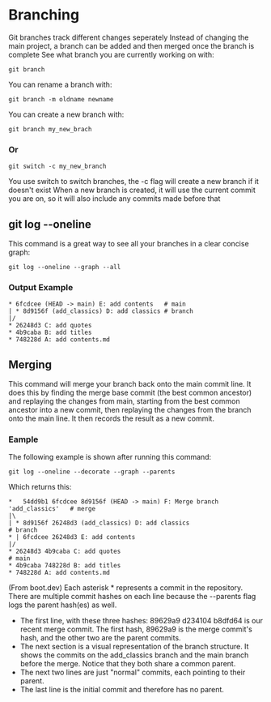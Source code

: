 # Branching

Git branches track different changes seperately
Instead of changing the main project, a branch can be added and then merged once the branch is complete
See what branch you are currently working on with:

    git branch

You can rename a branch with:

    git branch -m oldname newname

You can create a new branch with:

    git branch my_new_brach

### Or

    git switch -c my_new_branch

You use switch to switch branches, the -c flag will create a new branch if it doesn't exist
When a new branch is created, it will use the current commit you are on, so it will also include any commits made before that

## git log --oneline

This command is a great way to see all your branches in a clear concise graph:

    git log --oneline --graph --all

### Output Example

    * 6fcdcee (HEAD -> main) E: add contents   # main
    | * 8d9156f (add_classics) D: add classics # branch
    |/
    * 26248d3 C: add quotes
    * 4b9caba B: add titles
    * 748228d A: add contents.md

## Merging

This command will merge your branch back onto the main commit line. It does this by finding the merge base commit (the best common ancestor) and replaying the changes from main, starting from the best common ancestor into a new commit, then replaying the changes from the branch onto the main line. It then records the result as a new commit.

### Eample

The following example is shown after running this command:

    git log --oneline --decorate --graph --parents    

Which returns this:

    *   54dd9b1 6fcdcee 8d9156f (HEAD -> main) F: Merge branch 'add_classics'   # merge
    |\
    | * 8d9156f 26248d3 (add_classics) D: add classics                          # branch
    * | 6fcdcee 26248d3 E: add contents
    |/
    * 26248d3 4b9caba C: add quotes                                             # main
    * 4b9caba 748228d B: add titles
    * 748228d A: add contents.md

(From boot.dev)
Each asterisk * represents a commit in the repository. There are multiple commit hashes on each line because the --parents flag logs the parent hash(es) as well.

- The first line, with these three hashes: 89629a9 d234104 b8dfd64 is our recent merge commit. The first hash, 89629a9 is the merge commit's hash, and the other two are the parent commits.
- The next section is a visual representation of the branch structure. It shows the commits on the add_classics branch and the main branch before the merge. Notice that they both share a common parent.
- The next two lines are just "normal" commits, each pointing to their parent.
- The last line is the initial commit and therefore has no parent.


  
